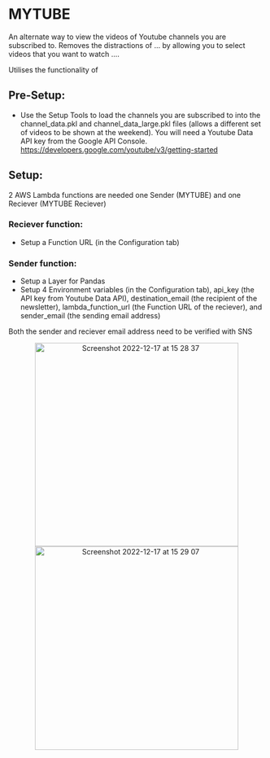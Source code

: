 # MYTUBE
An alternate way to view the videos of Youtube channels you are subscribed to. Removes the distractions of ... by allowing you to select videos that you want to watch .... 

Utilises the functionality of 

## Pre-Setup:
* Use the Setup Tools to load the channels you are subscribed to into the channel_data.pkl and channel_data_large.pkl files (allows a different set of videos to be shown at the weekend). 
You will need a Youtube Data API key from the Google API Console. https://developers.google.com/youtube/v3/getting-started

## Setup:

2 AWS Lambda functions are needed one Sender (MYTUBE) and one Reciever (MYTUBE Reciever)

### Reciever function:
 * Setup a Function URL (in the Configuration tab)

### Sender function:
 * Setup a Layer for Pandas
 * Setup 4 Environment variables (in the Configuration tab), api_key (the API key from Youtube Data API), destination_email (the recipient of the newsletter), lambda_function_url (the Function URL of the reciever), and sender_email (the sending email address)

 Both the sender and reciever email address need to be verified with SNS 

<p align="center">
<img width="400" alt="Screenshot 2022-12-17 at 15 28 37" src="https://user-images.githubusercontent.com/102842055/208250004-bee20b61-8e95-474d-be8a-ccaf64768736.png"><img width="400" alt="Screenshot 2022-12-17 at 15 29 07" src="https://user-images.githubusercontent.com/102842055/208250014-5da3f7b6-a5da-4140-93c8-e62391f7e0a6.png">
</p>

